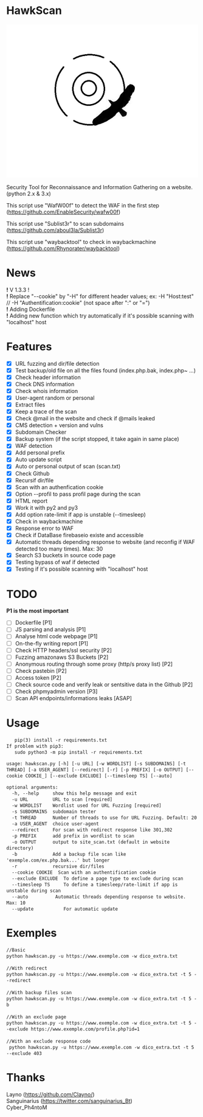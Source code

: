 # HawkScan

![alt tag](https://github.com/c0dejump/HawkScan/blob/master/static/logo.jpg)

Security Tool for Reconnaissance and Information Gathering on a website. (python 2.x & 3.x)

This script use "WafW00f" to detect the WAF in the first step (https://github.com/EnableSecurity/wafw00f)

This script use "Sublist3r" to scan subdomains (https://github.com/aboul3la/Sublist3r)

This script use "waybacktool" to check in waybackmachine (https://github.com/Rhynorater/waybacktool)

# News
**!** V 1.3.3 !   
**!** Replace "--cookie" by "-H" for different header values; ex: -H "Host:test" // -H "Authentification:cookie" (not space after ":" or "=")    
**!** Adding Dockerfile      
**!** Adding new function which try automatically if it's possible scanning with "localhost" host     

# Features
 - [x] URL fuzzing and dir/file detection
 - [x] Test backup/old file on all the files found (index.php.bak, index.php~ ...)
 - [x] Check header information
 - [x] Check DNS information
 - [x] Check whois information
 - [x] User-agent random or personal
 - [x] Extract files
 - [x] Keep a trace of the scan
 - [x] Check @mail in the website and check if @mails leaked
 - [x] CMS detection + version and vulns
 - [x] Subdomain Checker
 - [x] Backup system (if the script stopped, it take again in same place)
 - [x] WAF detection
 - [x] Add personal prefix
 - [x] Auto update script
 - [x] Auto or personal output of scan (scan.txt)
 - [x] Check Github
 - [x] Recursif dir/file
 - [x] Scan with an authenfication cookie
 - [x] Option --profil to pass profil page during the scan
 - [x] HTML report
 - [x] Work it with py2 and py3
 - [x] Add option rate-limit if app is unstable (--timesleep)
 - [x] Check in waybackmachine
 - [x] Response error to WAF
 - [x] Check if DataBase firebaseio existe and accessible
 - [x] Automatic threads depending response to website (and reconfig if WAF detected too many times). Max: 30
 - [x] Search S3 buckets in source code page
 - [x] Testing bypass of waf if detected
 - [x] Testing if it's possible scanning with "localhost" host
 
# TODO 
**P1 is the most important**

 - [ ] Dockerfile [P1]
 - [ ] JS parsing and analysis [P1]
 - [ ] Analyse html code webpage [P1]
 - [ ] On-the-fly writing report [P1]
 - [ ] Check HTTP headers/ssl security [P2]
 - [ ] Fuzzing amazonaws S3 Buckets [P2]
 - [ ] Anonymous routing through some proxy (http/s proxy list) [P2]
 - [ ] Check pastebin [P2]
 - [ ] Access token [P2]
 - [ ] Check source code and verify leak or sentsitive data in the Github [P2]
 - [ ] Check phpmyadmin version [P3]
 - [ ] Scan API endpoints/informations leaks [ASAP]
 
 # Usage
 > 
 
       pip(3) install -r requirements.txt 
    If problem with pip3:    
       sudo python3 -m pip install -r requirements.txt
 > 
  
 >
     
    usage: hawkscan.py [-h] [-u URL] [-w WORDLIST] [-s SUBDOMAINS] [-t THREAD] [-a USER_AGENT] [--redirect] [-r] [-p PREFIX] [-o OUTPUT] [--cookie COOKIE_] [--exclude EXCLUDE] [--timesleep TS] [--auto]
 
 > 
 
    optional arguments: 
      -h, --help     show this help message and exit                                                                     
      -u URL         URL to scan [required]                                                                              
      -w WORDLIST    Wordlist used for URL Fuzzing [required]                                                            
      -s SUBDOMAINS  subdomain tester                                                                                    
      -t THREAD      Number of threads to use for URL Fuzzing. Default: 20  
      -a USER_AGENT  choice user-agent     
      --redirect     For scan with redirect response like 301,302      
      -p PREFIX      add prefix in wordlist to scan    
      -o OUTPUT      output to site_scan.txt (default in website directory)      
      -b             Add a backup file scan like 'exemple.com/ex.php.bak...' but longer      
      -r             recursive dir/files       
      --cookie COOKIE  Scan with an authentification cookie   
      --exclude EXCLUDE  To define a page type to exclude during scan    
      --timesleep TS     To define a timesleep/rate-limit if app is unstable during scan 
      --auto          Automatic threads depending response to website. Max: 10    
      --update           For automatic update

 >

# Exemples

 >
    //Basic
    python hawkscan.py -u https://www.exemple.com -w dico_extra.txt

    //With redirect
    python hawkscan.py -u https://www.exemple.com -w dico_extra.txt -t 5 --redirect

    //With backup files scan
    python hawkscan.py -u https://www.exemple.com -w dico_extra.txt -t 5 -b

    //With an exclude page
    python hawkscan.py -u https://www.exemple.com -w dico_extra.txt -t 5 --exclude https://www.exemple.com/profile.php?id=1

    //With an exclude response code
     python hawkscan.py -u https://www.exemple.com -w dico_extra.txt -t 5 --exclude 403

 >

# Thanks
Layno (https://github.com/Clayno/)      
Sanguinarius (https://twitter.com/sanguinarius_Bt)        
Cyber_Ph4ntoM  
